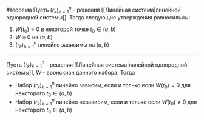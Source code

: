 #теорема 
Пусть $(r_k)^n_{k = 1}$ - решения [[Линейная система|линейной однородной системы]]. Тогда следующие утверждения равносильны:
1. $W(t_0) = 0$ в некоторой точке $t_0 \in (a, b)$
2. $W \equiv 0$ на $(a, b)$
3. $(r_k)^n_{k = 1}$ линейно зависимы на $(a, b)$

---

Пусть $(r_k)^n_{k = 1}$ - решения [[Линейная система|линейной однородной системы]], $W$ - вронскиан данного набора. Тогда
- Набор $(r_k)^n_{k = 1}$ линейно зависим, если и только если $W(t_0) = 0$ для некоторого $t_0 \in (a, b)$
- Набор $(r_k)^n_{k = 1}$ линейно независим, если и только если $W(t_0) \neq 0$ для некоторого $t_0 \in (a, b)$

